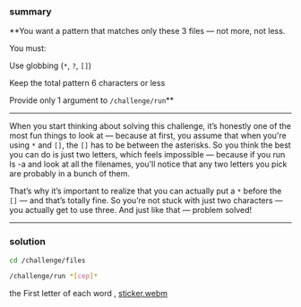 ### summary
**You want a pattern that matches only these 3 files — not more, not less.

You must:

Use globbing (`*`, `?`, `[]`)

Keep the total pattern 6 characters or less

Provide only 1 argument to `/challenge/run`**
_______________
When you start thinking about solving this challenge, it’s honestly one of the most fun things to look at — because at first, you assume that when you're using `*` and `[]`, the `[]` has to be between the asterisks. So you think the best you can do is just two letters, which feels impossible — because if you run ls -a and look at all the filenames, you'll notice that any two letters you pick are probably in a bunch of them.

That’s why it’s important to realize that you can actually put a `*` before the `[]` — and that’s totally fine. So you’re not stuck with just two characters — you actually get to use three.
And just like that — problem solved!
_______________
### solution 
```bash
cd /challenge/files
```
```bash
/challenge/run *[cep]*
```

the First letter of each word , [sticker.webm](https://github.com/user-attachments/assets/0973e836-3844-435b-8d51-42c36faf6f64)
